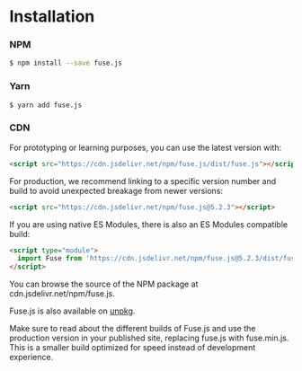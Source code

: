 # Installation

### NPM

```sh
$ npm install --save fuse.js
```

### Yarn

```sh
$ yarn add fuse.js
```

### CDN

For prototyping or learning purposes, you can use the latest version with:

```html
<script src="https://cdn.jsdelivr.net/npm/fuse.js/dist/fuse.js"></script>
```

For production, we recommend linking to a specific version number and build to avoid unexpected breakage from newer versions:

```html
<script src="https://cdn.jsdelivr.net/npm/fuse.js@5.2.3"></script>
```

If you are using native ES Modules, there is also an ES Modules compatible build:

```html
<script type="module">
  import Fuse from 'https://cdn.jsdelivr.net/npm/fuse.js@5.2.3/dist/fuse.esm.js'
</script>
```

You can browse the source of the NPM package at cdn.jsdelivr.net/npm/fuse.js.

Fuse.js is also available on [unpkg](https://unpkg.com/fuse.js).

Make sure to read about the different builds of Fuse.js and use the production
version in your published site, replacing fuse.js with fuse.min.js. This is a smaller build optimized for speed instead of development experience.
